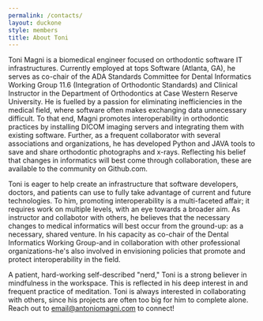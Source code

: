 ```yaml
---
permalink: /contacts/
layout: duckone
style: members
title: About Toni
---
```

Toni Magni is a biomedical engineer focused on orthodontic software IT infrastructures. Currently employed at tops Software (Atlanta, GA), he serves as co-chair of the ADA Standards Committee for Dental Informatics Working Group 11.6 (Integration of Orthodontic Standards) and Clinical Instructor in the Department of Orthodontics at Case Western Reserve University. He is fuelled by a passion for eliminating inefficiencies in the medical field, where software often makes exchanging data unnecessary difficult. To that end, Magni promotes interoperability in orthodontic practices by installing DICOM imaging servers and integrating them with existing software. Further, as a frequent collaborator with several associations and organizations, he has developed Python and JAVA tools to save and share orthodontic photographs and x-rays. Reflecting his belief that changes in informatics will best come through collaboration, these are available to the community on Github.com. 

Toni is eager to help create an infrastructure that software developers, doctors, and patients can use to fully take advantage of current and future technologies. To him, promoting interoperability is a multi-faceted affair; it requires work on multiple levels, with an eye towards a broader aim. As instructor and collabotor with others, he believes that the necessary changes to medical informatics will best occur from the ground-up: as a necessary, shared venture. In his capacity as co-chair of the Dental Informatics Working Group-and in collaboration with other professional organizations-he's also involved in envisioning policies that promote and protect interoperability in the field.  

A patient, hard-working self-described "nerd," Toni is a strong believer in mindfulness in the workspace. This is reflected in his deep interest in and frequent practice of meditation. Toni is always interested in collaborating with others, since his projects are often too big for him to complete alone. Reach out to [email@antoniomagni.com](mailto:email@antoniomagni.com) to connect!
